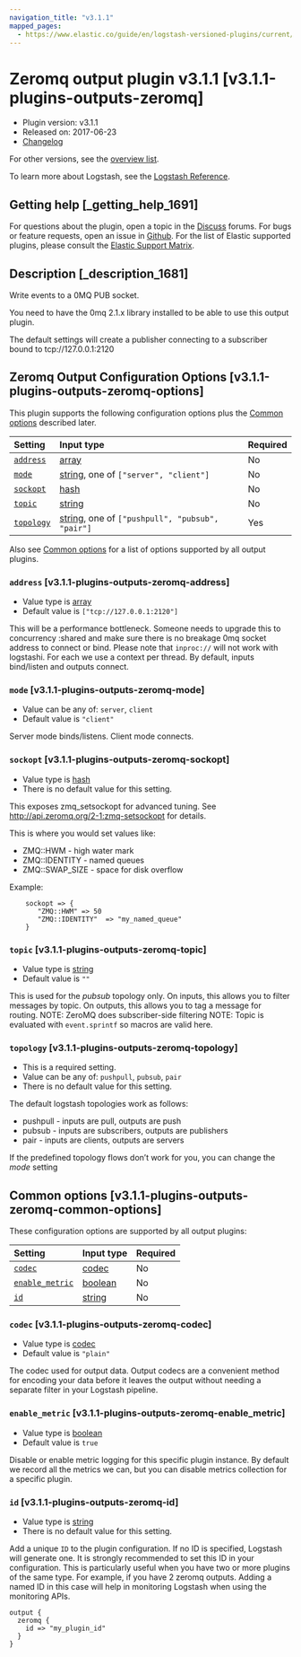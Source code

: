 ```yaml
---
navigation_title: "v3.1.1"
mapped_pages:
  - https://www.elastic.co/guide/en/logstash-versioned-plugins/current/v3.1.1-plugins-outputs-zeromq.html
---
```


# Zeromq output plugin v3.1.1 [v3.1.1-plugins-outputs-zeromq]

* Plugin version: v3.1.1
* Released on: 2017-06-23
* [Changelog](https://github.com/logstash-plugins/logstash-output-zeromq/blob/v3.1.1/CHANGELOG.md)

For other versions, see the [overview list](output-zeromq-index.md).

To learn more about Logstash, see the [Logstash Reference](https://www.elastic.co/guide/en/logstash/current/index.html).

## Getting help [_getting_help_1691]

For questions about the plugin, open a topic in the [Discuss](http://discuss.elastic.co) forums. For bugs or feature requests, open an issue in [Github](https://github.com/logstash-plugins/logstash-output-zeromq). For the list of Elastic supported plugins, please consult the [Elastic Support Matrix](https://www.elastic.co/support/matrix#matrix_logstash_plugins).

## Description [_description_1681]

Write events to a 0MQ PUB socket.

You need to have the 0mq 2.1.x library installed to be able to use this output plugin.

The default settings will create a publisher connecting to a subscriber bound to tcp\://127.0.0.1:2120

## Zeromq Output Configuration Options [v3.1.1-plugins-outputs-zeromq-options]

This plugin supports the following configuration options plus the [Common options](v3-1-1-plugins-outputs-zeromq.md#v3.1.1-plugins-outputs-zeromq-common-options) described later.

| Setting | Input type | Required |
| :- | :- | :- |
| [`address`](v3-1-1-plugins-outputs-zeromq.md#v3.1.1-plugins-outputs-zeromq-address) | [array](/lsr/value-types.md#array) | No |
| [`mode`](v3-1-1-plugins-outputs-zeromq.md#v3.1.1-plugins-outputs-zeromq-mode) | [string](/lsr/value-types.md#string), one of `["server", "client"]` | No |
| [`sockopt`](v3-1-1-plugins-outputs-zeromq.md#v3.1.1-plugins-outputs-zeromq-sockopt) | [hash](/lsr/value-types.md#hash) | No |
| [`topic`](v3-1-1-plugins-outputs-zeromq.md#v3.1.1-plugins-outputs-zeromq-topic) | [string](/lsr/value-types.md#string) | No |
| [`topology`](v3-1-1-plugins-outputs-zeromq.md#v3.1.1-plugins-outputs-zeromq-topology) | [string](/lsr/value-types.md#string), one of `["pushpull", "pubsub", "pair"]` | Yes |

Also see [Common options](v3-1-1-plugins-outputs-zeromq.md#v3.1.1-plugins-outputs-zeromq-common-options) for a list of options supported by all output plugins.

### `address` [v3.1.1-plugins-outputs-zeromq-address]

* Value type is [array](/lsr/value-types.md#array)
* Default value is `["tcp://127.0.0.1:2120"]`

This will be a performance bottleneck. Someone needs to upgrade this to concurrency :shared and make sure there is no breakage 0mq socket address to connect or bind. Please note that `inproc://` will not work with logstashi. For each we use a context per thread. By default, inputs bind/listen and outputs connect.

### `mode` [v3.1.1-plugins-outputs-zeromq-mode]

* Value can be any of: `server`, `client`
* Default value is `"client"`

Server mode binds/listens. Client mode connects.

### `sockopt` [v3.1.1-plugins-outputs-zeromq-sockopt]

* Value type is [hash](/lsr/value-types.md#hash)
* There is no default value for this setting.

This exposes zmq\_setsockopt for advanced tuning. See <http://api.zeromq.org/2-1:zmq-setsockopt> for details.

This is where you would set values like:

* ZMQ::HWM - high water mark
* ZMQ::IDENTITY - named queues
* ZMQ::SWAP\_SIZE - space for disk overflow

Example:

```
    sockopt => {
       "ZMQ::HWM" => 50
       "ZMQ::IDENTITY"  => "my_named_queue"
    }
```

### `topic` [v3.1.1-plugins-outputs-zeromq-topic]

* Value type is [string](/lsr/value-types.md#string)
* Default value is `""`

This is used for the *pubsub* topology only. On inputs, this allows you to filter messages by topic. On outputs, this allows you to tag a message for routing. NOTE: ZeroMQ does subscriber-side filtering NOTE: Topic is evaluated with `event.sprintf` so macros are valid here.

### `topology` [v3.1.1-plugins-outputs-zeromq-topology]

* This is a required setting.
* Value can be any of: `pushpull`, `pubsub`, `pair`
* There is no default value for this setting.

The default logstash topologies work as follows:

* pushpull - inputs are pull, outputs are push
* pubsub - inputs are subscribers, outputs are publishers
* pair - inputs are clients, outputs are servers

If the predefined topology flows don’t work for you, you can change the *mode* setting

## Common options [v3.1.1-plugins-outputs-zeromq-common-options]

These configuration options are supported by all output plugins:

| Setting | Input type | Required |
| :- | :- | :- |
| [`codec`](v3-1-1-plugins-outputs-zeromq.md#v3.1.1-plugins-outputs-zeromq-codec) | [codec](/lsr/value-types.md#codec) | No |
| [`enable_metric`](v3-1-1-plugins-outputs-zeromq.md#v3.1.1-plugins-outputs-zeromq-enable_metric) | [boolean](/lsr/value-types.md#boolean) | No |
| [`id`](v3-1-1-plugins-outputs-zeromq.md#v3.1.1-plugins-outputs-zeromq-id) | [string](/lsr/value-types.md#string) | No |

### `codec` [v3.1.1-plugins-outputs-zeromq-codec]

* Value type is [codec](/lsr/value-types.md#codec)
* Default value is `"plain"`

The codec used for output data. Output codecs are a convenient method for encoding your data before it leaves the output without needing a separate filter in your Logstash pipeline.

### `enable_metric` [v3.1.1-plugins-outputs-zeromq-enable_metric]

* Value type is [boolean](/lsr/value-types.md#boolean)
* Default value is `true`

Disable or enable metric logging for this specific plugin instance. By default we record all the metrics we can, but you can disable metrics collection for a specific plugin.

### `id` [v3.1.1-plugins-outputs-zeromq-id]

* Value type is [string](/lsr/value-types.md#string)
* There is no default value for this setting.

Add a unique `ID` to the plugin configuration. If no ID is specified, Logstash will generate one. It is strongly recommended to set this ID in your configuration. This is particularly useful when you have two or more plugins of the same type. For example, if you have 2 zeromq outputs. Adding a named ID in this case will help in monitoring Logstash when using the monitoring APIs.

```
output {
  zeromq {
    id => "my_plugin_id"
  }
}
```
